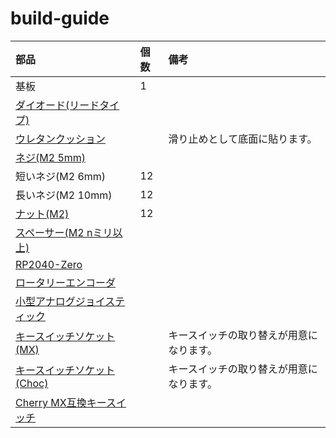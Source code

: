 # build-guide

|部品|個数|備考|
|:--|:--|:--|
|基板|1||
|[ダイオード(リードタイプ)](https://shop.yushakobo.jp/products/a0800di-01-100)|||
|[ウレタンクッション](https://shop.yushakobo.jp/products/a0800ur-01-6)||滑り止めとして底面に貼ります。|
|[ネジ(M2 5mm)](https://shop.yushakobo.jp/products/a0800n2?variant=37665432993953)|||
|短いネジ(M2 6mm)|12||
|長いネジ(M2 10mm)|12||
|[ナット(M2)](https://shop.yushakobo.jp/products/4094)|12||
|[スペーサー(M2 nミリ以上)](https://shop.yushakobo.jp/products/a0800c2)|||
|[RP2040-Zero](https://talpkeyboard.net/items/640ea9f3072c3c538731c515)|||
|[ロータリーエンコーダ](https://shop.yushakobo.jp/products/3762)|||
|[小型アナログジョイスティック](https://www.switch-science.com/products/2892?srsltid=AfmBOorPHoOU9B2cyXs_Br7kAcbDDWK3j9G4ZUs7ezuBqDBhf63sDdMf)|||
|[キースイッチソケット(MX)](https://shop.yushakobo.jp/products/a01ps)||キースイッチの取り替えが用意になります。|
|[キースイッチソケット(Choc)](https://shop.yushakobo.jp/products/a01ps?variant=37665172553889)||キースイッチの取り替えが用意になります。|
|[Cherry MX互換キースイッチ](https://shop.yushakobo.jp/collections/all-switches)|||

